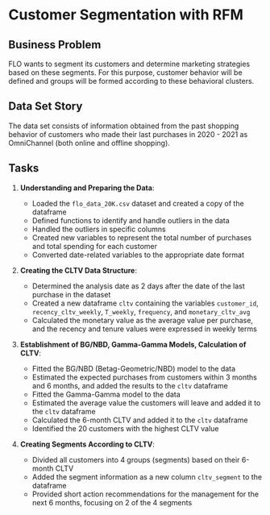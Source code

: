 # Customer Segmentation with RFM

## Business Problem
FLO wants to segment its customers and determine marketing strategies based on these segments. For this purpose, customer behavior will be defined and groups will be formed according to these behavioral clusters.

## Data Set Story
The data set consists of information obtained from the past shopping behavior of customers who made their last purchases in 2020 - 2021 as OmniChannel (both online and offline shopping).

## Tasks
1. **Understanding and Preparing the Data**:
   - Loaded the `flo_data_20K.csv` dataset and created a copy of the dataframe
   - Defined functions to identify and handle outliers in the data
   - Handled the outliers in specific columns
   - Created new variables to represent the total number of purchases and total spending for each customer
   - Converted date-related variables to the appropriate date format

2. **Creating the CLTV Data Structure**:
   - Determined the analysis date as 2 days after the date of the last purchase in the dataset
   - Created a new dataframe `cltv` containing the variables `customer_id`, `recency_cltv_weekly`, `T_weekly`, `frequency`, and `monetary_cltv_avg`
   - Calculated the monetary value as the average value per purchase, and the recency and tenure values were expressed in weekly terms

3. **Establishment of BG/NBD, Gamma-Gamma Models, Calculation of CLTV**:
   - Fitted the BG/NBD (Betag-Geometric/NBD) model to the data
   - Estimated the expected purchases from customers within 3 months and 6 months, and added the results to the `cltv` dataframe
   - Fitted the Gamma-Gamma model to the data
   - Estimated the average value the customers will leave and added it to the `cltv` dataframe
   - Calculated the 6-month CLTV and added it to the `cltv` dataframe
   - Identified the 20 customers with the highest CLTV value

4. **Creating Segments According to CLTV**:
   - Divided all customers into 4 groups (segments) based on their 6-month CLTV
   - Added the segment information as a new column `cltv_segment` to the dataframe
   - Provided short action recommendations for the management for the next 6 months, focusing on 2 of the 4 segments
